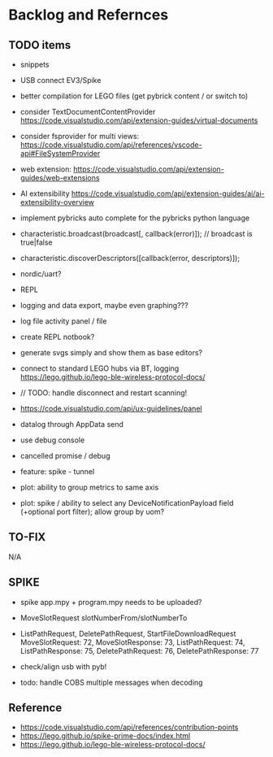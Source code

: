 # Backlog and Refernces

## TODO items

- snippets
- USB connect EV3/Spike
- better compilation for LEGO files (get pybrick content / or switch to)
- consider TextDocumentContentProvider
  <https://code.visualstudio.com/api/extension-guides/virtual-documents>
- consider fsprovider for multi views:
  <https://code.visualstudio.com/api/references/vscode-api#FileSystemProvider>
- web extension:
  <https://code.visualstudio.com/api/extension-guides/web-extensions>
- AI extensibility
  <https://code.visualstudio.com/api/extension-guides/ai/ai-extensibility-overview>
- implement pybricks auto complete for the pybricks python language
- characteristic.broadcast(broadcast[, callback(error)]); // broadcast is
  true|false
- characteristic.discoverDescriptors([callback(error, descriptors)]);
- nordic/uart?
- REPL
- logging and data export, maybe even graphing???
- log file activity panel / file
- create REPL notbook?
- generate svgs simply and show them as base editors?
- connect to standard LEGO hubs via BT, logging
  <https://lego.github.io/lego-ble-wireless-protocol-docs/>
- // TODO: handle disconnect and restart scanning!
- <https://code.visualstudio.com/api/ux-guidelines/panel>
- datalog through AppData send
- use debug console
- cancelled promise / debug

- feature: spike - tunnel

- plot: ability to group metrics to same axis
- plot: spike / ability to select any DeviceNotificationPayload field (+optional
  port filter); allow group by uom?

## TO-FIX

N/A

## SPIKE

- spike app.mpy + program.mpy needs to be uploaded?
- MoveSlotRequest slotNumberFrom/slotNumberTo
- ListPathRequest, DeletePathRequest, StartFileDownloadRequest MoveSlotRequest:
  72, MoveSlotResponse: 73, ListPathRequest: 74, ListPathResponse: 75,
  DeletePathRequest: 76, DeletePathResponse: 77

- check/align usb with pyb!

- todo: handle COBS multiple messages when decoding

## Reference

- <https://code.visualstudio.com/api/references/contribution-points>
- <https://lego.github.io/spike-prime-docs/index.html>
- <https://lego.github.io/lego-ble-wireless-protocol-docs/>

